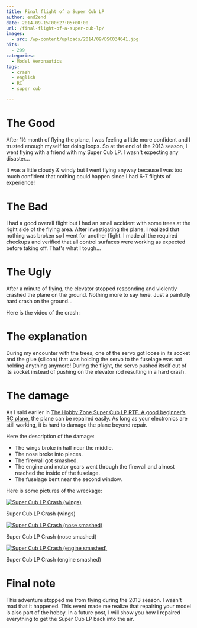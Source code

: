 ```yaml
---
title: Final flight of a Super Cub LP
author: end2end
date: 2014-09-15T00:27:05+00:00
url: /final-flight-of-a-super-cub-lp/
images:
  - src: /wp-content/uploads/2014/09/DSC034641.jpg
hits:
  - 299
categories:
  - Model Aeronautics
tags:
  - crash
  - english
  - RC
  - super cub

---
```

# The Good

After 1½ month of flying the plane, I was feeling a little more confident and I trusted enough myself for doing loops.  So at the end of the 2013 season, I went flying with a friend with my Super Cub LP. I wasn't expecting any disaster...  

It was a little cloudy & windy but I went flying anyway because I was too much confident that nothing could happen since I had 6-7 flights of experience!<br /> 

# The Bad

I had a good overall flight but I had an small accident with some trees at the right side of the flying area. After investigating the plane, I realized that nothing was broken so I went for another flight. I made all the required checkups and verified that all control surfaces were working as expected before taking off. That's what I tough...

# The Ugly

After a minute of flying, the elevator stopped responding and violently crashed the plane on the ground. Nothing more to say here. Just a painfully hard crash on the ground...

Here is the video of the crash:



# The explanation

During my encounter with the trees, one of the servo got loose in its socket and the glue (silicon) that was holding the servo to the fuselage was not holding anything anymore! During the flight, the servo pushed itself out of its socket instead of pushing on the elevator rod resulting in a hard crash.

# The damage

As I said earlier in [The Hobby Zone Super Cub LP RTF. A good beginner’s RC plane](/the-hobby-zone-super-cub-lp-rtf-a-good-beginners-rc-plane/), the plane can be repaired easily. As long as your electronics are still working, it is hard to damage the plane beyond repair.

Here the description of the damage:

* The wings broke in half near the middle.
* The nose broke into pieces.
* The firewall got smashed.
* The engine and motor gears went through the firewall and almost reached the inside of the fuselage.
* The fuselage bent near the second window.

Here is some pictures of the wreckage:

[![Super Cub LP Crash (wings)](/wp-content/uploads/2014/09/DSC034641.jpg)](/wp-content/uploads/2014/09/DSC034641.jpg)

Super Cub LP Crash (wings)

[![Super Cub LP Crash (nose smashed)](/wp-content/uploads/2014/09/DSC03466.jpg)](/wp-content/uploads/2014/09/DSC03466.jpg)

Super Cub LP Crash (nose smashed)

[![Super Cub LP Crash (engine smashed)](/wp-content/uploads/2014/09/DSC03468.jpg)](/wp-content/uploads/2014/09/DSC03468.jpg)

Super Cub LP Crash (engine smashed)

# Final note

This adventure stopped me from flying during the 2013 season. I wasn't mad that it happened. This event made me realize that repairing your model is also part of the hobby. In a future post, I will show you how I repaired everything to get the Super Cub LP back into the air.
